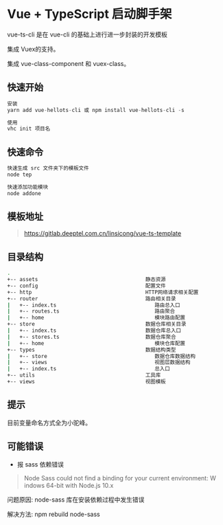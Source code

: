 # Vue + TypeScript 启动脚手架
vue-ts-cli 是在 vue-cli 的基础上进行进一步封装的开发模板

集成 Vuex的支持。

集成 vue-class-component 和 vuex-class。
## 快速开始
```javascript
安装
yarn add vue-hellots-cli 或 npm install vue-hellots-cli -s

使用
vhc init 项目名 
```
## 快速命令
```javascript
快速生成 src 文件夹下的模板文件
node tep

快速添加功能模块
node addone  
```
## 模板地址
> <https://gitlab.deeptel.com.cn/linsicong/vue-ts-template>
## 目录结构

```bash
.
+-- assets                                   静态资源
+-- config                                   配置文件
+-- http                                     HTTP网络请求相关配置
+-- router                                   路由相关目录
|   +-- index.ts                                路由总入口
|   +-- routes.ts                               路由聚合
|   +-- home                                    模块路由配置
+-- store                                    数据仓库相关目录
|   +-- index.ts                             数据仓库总入口
|   +-- stores.ts                            数据仓库聚合
|   +-- home                                    模块仓库配置
+-- types                                    数据结构类型
|   +-- store                                   数据仓库数据结构
|   +-- views                                   视图层数据结构
|   +-- index.ts                                总入口
+-- utils                                    工具库
+-- views                                    视图模板
```

## 提示

目前变量命名方式全为小驼峰。

## 可能错误

- 报 sass 依赖错误
>Node Sass could not find a binding for your current environment: W indows 64-bit with Node.js 10.x

问题原因: node-sass 库在安装依赖过程中发生错误

解决方法: npm rebuild node-sass

